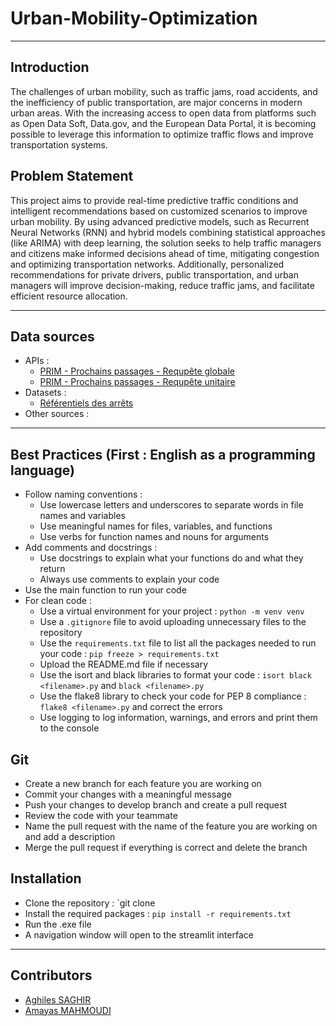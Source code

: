 # Urban-Mobility-Optimization
____________________________________________________________________________________________________________________________________________________________________________________
## Introduction
The challenges of urban mobility, such as traffic jams, road accidents, and the inefficiency of public transportation, are major concerns in modern urban areas. With the increasing access to open data from platforms such as Open Data Soft, Data.gov, and the European Data Portal, it is becoming possible to leverage this information to optimize traffic flows and improve transportation systems.

## Problem Statement
This project aims to provide real-time predictive traffic conditions and intelligent recommendations based on customized scenarios to improve urban mobility. By using advanced predictive models, such as Recurrent Neural Networks (RNN) and hybrid models combining statistical approaches (like ARIMA) with deep learning, the solution seeks to help traffic managers and citizens make informed decisions ahead of time, mitigating congestion and optimizing transportation networks. Additionally, personalized recommendations for private drivers, public transportation, and urban managers will improve decision-making, reduce traffic jams, and facilitate efficient resource allocation.
____________________________________________________________________________________________________________________________________________________________________________________
## Data sources
- APIs :
  - [PRIM - Prochains passages - Requpête globale](https://prim.iledefrance-mobilites.fr/fr/apis/idfm-ivtr-requete_globale)
  - [PRIM - Prochains passages - Requpête unitaire](https://prim.iledefrance-mobilites.fr/fr/apis/idfm-ivtr-requete_unitaire)
- Datasets :
  - [Référentiels des arrêts](https://data.iledefrance-mobilites.fr/explore/dataset/arrets/export/?ref=prim.iledefrance-mobilites.fr)
- Other sources :
____________________________________________________________________________________________________________________________________________________________________________________
## Best Practices (First : English as a programming language)
- Follow naming conventions :
  - Use lowercase letters and underscores to separate words in file names and variables
  - Use meaningful names for files, variables, and functions
  - Use verbs for function names and nouns for arguments
- Add comments and docstrings :
  - Use docstrings to explain what your functions do and what they return
  - Always use comments to explain your code
- Use the main function to run your code
- For clean code :
  - Use a virtual environment for your project : `python -m venv venv`
  - Use a `.gitignore` file to avoid uploading unnecessary files to the repository
  - Use the `requirements.txt` file to list all the packages needed to run your code : `pip freeze > requirements.txt`
  - Upload the README.md file if necessary
  - Use the isort and black libraries to format your code : `isort black <filename>.py` and `black <filename>.py`
  - Use the flake8 library to check your code for PEP 8 compliance : `flake8 <filename>.py` and correct the errors
  - Use logging to log information, warnings, and errors and print them to the console

## Git
- Create a new branch for each feature you are working on
- Commit your changes with a meaningful message
- Push your changes to develop branch and create a pull request
- Review the code with your teammate
- Name the pull request with the name of the feature you are working on and add a description
- Merge the pull request if everything is correct and delete the branch

## Installation
- Clone the repository : `git clone
- Install the required packages : `pip install -r requirements.txt`
- Run the .exe file
- A navigation window will open to the streamlit interface
____________________________________________________________________________________________________________________________________________________________________________________
## Contributors
- [Aghiles SAGHIR](https://www.linkedin.com/in/aghiles-s)
- [Amayas MAHMOUDI](https://www.linkedin.com/in/amayas-mhd)
